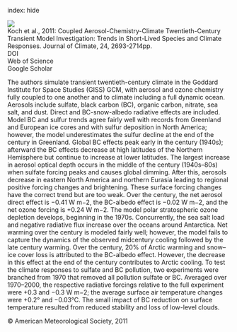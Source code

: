 index: hide

<div class="Citation">
    <div class="Citation-thumb CitationThumb-linked"  data-href="https://doi.org/10.1175/2011jcli3582.1">
      <img src="https://static.claimspace.cloud/climate-study-static/refs/thumbs/9/Koch_et_al_2011-thumb.png" />
    </div>

  <div class="Citation-body">
    <div class="Citation-text">Koch et al., 2011: Coupled Aerosol-Chemistry-Climate Twentieth-Century Transient Model Investigation: Trends in Short-Lived Species and Climate Responses. <span class="Article-journal">Journal of Climate, </span><span class="Article-volume">24, </span>2693-2714pp.</div>
    <div class="Citation-links">
      <div class="CitationLink" data-href="https://doi.org/10.1175/2011jcli3582.1">
        <div class="CitationLink-icon CitationLink-Doi"></div>
        <div class="CitationLink-text">DOI</div>
      </div>
      <div class="CitationLink" data-href="http://cel.webofknowledge.com/InboundService.do?customersID=atyponcel&smartRedirect=yes&mode=FullRecord&IsProductCode=Yes&product=CEL&Init=Yes&Func=Frame&action=retrieve&SrcApp=literatum&SrcAuth=atyponcel&SID=7CNc3cIRaBKjGbSujFM&UT=WOS:000291507800005">
        <div class="CitationLink-icon CitationLink-Isi"></div>
        <div class="CitationLink-text">Web of Science</div>
      </div>
      <div class="CitationLink" data-href="https://scholar.google.com/scholar?q=10.1175/2011jcli3582.1">
        <div class="CitationLink-icon CitationLink-Scholar"></div>
        <div class="CitationLink-text">Google Scholar</div>
      </div>
    </div>
  </div>
</div>

The authors simulate transient twentieth-century climate in the Goddard Institute for Space Studies (GISS) GCM, with aerosol and ozone chemistry fully coupled to one another and to climate including a full dynamic ocean. Aerosols include sulfate, black carbon (BC), organic carbon, nitrate, sea salt, and dust. Direct and BC-snow-albedo radiative effects are included. Model BC and sulfur trends agree fairly well with records from Greenland and European ice cores and with sulfur deposition in North America; however, the model underestimates the sulfur decline at the end of the century in Greenland. Global BC effects peak early in the century (1940s); afterward the BC effects decrease at high latitudes of the Northern Hemisphere but continue to increase at lower latitudes. The largest increase in aerosol optical depth occurs in the middle of the century (1940s–80s) when sulfate forcing peaks and causes global dimming. After this, aerosols decrease in eastern North America and northern Eurasia leading to regional positive forcing changes and brightening. These surface forcing changes have the correct trend but are too weak. Over the century, the net aerosol direct effect is −0.41 W m−2, the BC-albedo effect is −0.02 W m−2, and the net ozone forcing is +0.24 W m−2. The model polar stratospheric ozone depletion develops, beginning in the 1970s. Concurrently, the sea salt load and negative radiative flux increase over the oceans around Antarctica. Net warming over the century is modeled fairly well; however, the model fails to capture the dynamics of the observed midcentury cooling followed by the late century warming. Over the century, 20% of Arctic warming and snow–ice cover loss is attributed to the BC-albedo effect. However, the decrease in this effect at the end of the century contributes to Arctic cooling. To test the climate responses to sulfate and BC pollution, two experiments were branched from 1970 that removed all pollution sulfate or BC. Averaged over 1970–2000, the respective radiative forcings relative to the full experiment were +0.3 and −0.3 W m−2; the average surface air temperature changes were +0.2° and −0.03°C. The small impact of BC reduction on surface temperature resulted from reduced stability and loss of low-level clouds.

<div class="Citation-copy">
&copy; American Meteorological Society, 2011
</div>